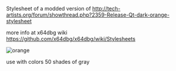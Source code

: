 Stylesheet of a modded version of http://tech-artists.org/forum/showthread.php?2359-Release-Qt-dark-orange-stylesheet

more info at x64dbg wiki
https://github.com/x64dbg/x64dbg/wiki/Stylesheets

![orange](https://cloud.githubusercontent.com/assets/3592375/15626539/3aa33eba-24c7-11e6-8d59-722527556791.png)

use with colors 50 shades of gray